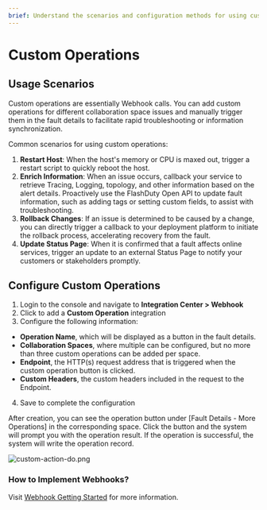 ```yaml
---
brief: Understand the scenarios and configuration methods for using custom operations
---
```


# Custom Operations

## Usage Scenarios

Custom operations are essentially Webhook calls. You can add custom operations for different collaboration space issues and manually trigger them in the fault details to facilitate rapid troubleshooting or information synchronization.

Common scenarios for using custom operations:
1. **Restart Host**: When the host's memory or CPU is maxed out, trigger a restart script to quickly reboot the host.
2. **Enrich Information**: When an issue occurs, callback your service to retrieve Tracing, Logging, topology, and other information based on the alert details. Proactively use the FlashDuty Open API to update fault information, such as adding tags or setting custom fields, to assist with troubleshooting.
3. **Rollback Changes**: If an issue is determined to be caused by a change, you can directly trigger a callback to your deployment platform to initiate the rollback process, accelerating recovery from the fault.
4. **Update Status Page**: When it is confirmed that a fault affects online services, trigger an update to an external Status Page to notify your customers or stakeholders promptly.

## Configure Custom Operations

1. Login to the console and navigate to **Integration Center > Webhook**
2. Click to add a **Custom Operation** integration
3. Configure the following information:
- **Operation Name**, which will be displayed as a button in the fault details.
- **Collaboration Spaces**, where multiple can be configured, but no more than three custom operations can be added per space.
- **Endpoint**, the HTTP(s) request address that is triggered when the custom operation button is clicked.
- **Custom Headers**, the custom headers included in the request to the Endpoint.
4. Save to complete the configuration

After creation, you can see the operation button under [Fault Details - More Operations] in the corresponding space. Click the button and the system will prompt you with the operation result. If the operation is successful, the system will write the operation record.

![custom-action-do.png](https://fcdoc.github.io/img/Sjr8pj4VrgWhgGHEdi8haXEXy1mEnsNuceGjfoDFeG8.avif)

### How to Implement Webhooks?

Visit [Webhook Getting Started](https://developer.flashcat.cloud/doc-2996930) for more information.